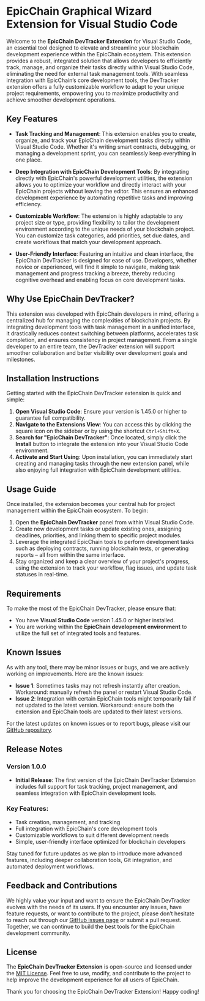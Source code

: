 # EpicChain Graphical Wizard Extension for Visual Studio Code

Welcome to the **EpicChain DevTracker Extension** for Visual Studio Code, an essential tool designed to elevate and streamline your blockchain development experience within the EpicChain ecosystem. This extension provides a robust, integrated solution that allows developers to efficiently track, manage, and organize their tasks directly within Visual Studio Code, eliminating the need for external task management tools. With seamless integration with EpicChain’s core development tools, the DevTracker extension offers a fully customizable workflow to adapt to your unique project requirements, empowering you to maximize productivity and achieve smoother development operations.

## Key Features

- **Task Tracking and Management**: This extension enables you to create, organize, and track your EpicChain development tasks directly within Visual Studio Code. Whether it's writing smart contracts, debugging, or managing a development sprint, you can seamlessly keep everything in one place.
- **Deep Integration with EpicChain Development Tools**: By integrating directly with EpicChain's powerful development utilities, the extension allows you to optimize your workflow and directly interact with your EpicChain projects without leaving the editor. This ensures an enhanced development experience by automating repetitive tasks and improving efficiency.

- **Customizable Workflow**: The extension is highly adaptable to any project size or type, providing flexibility to tailor the development environment according to the unique needs of your blockchain project. You can customize task categories, add priorities, set due dates, and create workflows that match your development approach.

- **User-Friendly Interface**: Featuring an intuitive and clean interface, the EpicChain DevTracker is designed for ease of use. Developers, whether novice or experienced, will find it simple to navigate, making task management and progress tracking a breeze, thereby reducing cognitive overhead and enabling focus on core development tasks.

## Why Use EpicChain DevTracker?

This extension was developed with EpicChain developers in mind, offering a centralized hub for managing the complexities of blockchain projects. By integrating development tools with task management in a unified interface, it drastically reduces context switching between platforms, accelerates task completion, and ensures consistency in project management. From a single developer to an entire team, the DevTracker extension will support smoother collaboration and better visibility over development goals and milestones.

## Installation Instructions

Getting started with the EpicChain DevTracker extension is quick and simple:

1. **Open Visual Studio Code**: Ensure your version is 1.45.0 or higher to guarantee full compatibility.
2. **Navigate to the Extensions View**: You can access this by clicking the square icon on the sidebar or by using the shortcut `Ctrl+Shift+X`.
3. **Search for "EpicChain DevTracker"**: Once located, simply click the **Install** button to integrate the extension into your Visual Studio Code environment.
4. **Activate and Start Using**: Upon installation, you can immediately start creating and managing tasks through the new extension panel, while also enjoying full integration with EpicChain development utilities.

## Usage Guide

Once installed, the extension becomes your central hub for project management within the EpicChain ecosystem. To begin:

1. Open the **EpicChain DevTracker** panel from within Visual Studio Code.
2. Create new development tasks or update existing ones, assigning deadlines, priorities, and linking them to specific project modules.
3. Leverage the integrated EpicChain tools to perform development tasks such as deploying contracts, running blockchain tests, or generating reports – all from within the same interface.
4. Stay organized and keep a clear overview of your project's progress, using the extension to track your workflow, flag issues, and update task statuses in real-time.

## Requirements

To make the most of the EpicChain DevTracker, please ensure that:

- You have **Visual Studio Code** version 1.45.0 or higher installed.
- You are working within the **EpicChain development environment** to utilize the full set of integrated tools and features.

## Known Issues

As with any tool, there may be minor issues or bugs, and we are actively working on improvements. Here are the known issues:

- **Issue 1**: Sometimes tasks may not refresh instantly after creation. Workaround: manually refresh the panel or restart Visual Studio Code.
- **Issue 2**: Integration with certain EpicChain tools might temporarily fail if not updated to the latest version. Workaround: ensure both the extension and EpicChain tools are updated to their latest versions.

For the latest updates on known issues or to report bugs, please visit our [GitHub repository](https://github.com/epicchainlabs/epicchain-graphical-wizard/issues).

## Release Notes

### Version 1.0.0

- **Initial Release**: The first version of the EpicChain DevTracker Extension includes full support for task tracking, project management, and seamless integration with EpicChain development tools.

### Key Features:

- Task creation, management, and tracking
- Full integration with EpicChain's core development tools
- Customizable workflows to suit different development needs
- Simple, user-friendly interface optimized for blockchain developers

Stay tuned for future updates as we plan to introduce more advanced features, including deeper collaboration tools, Git integration, and automated deployment workflows.

## Feedback and Contributions

We highly value your input and want to ensure the EpicChain DevTracker evolves with the needs of its users. If you encounter any issues, have feature requests, or want to contribute to the project, please don’t hesitate to reach out through our [GitHub issues page](https://github.com/epicchainlabs/epicchain-graphical-wizard/issues) or submit a pull request. Together, we can continue to build the best tools for the EpicChain development community.

## License

The **EpicChain DevTracker Extension** is open-source and licensed under the [MIT License](https://github.com/epicchainlabs/epicchain-graphical-wizard/blob/main/LICENSE). Feel free to use, modify, and contribute to the project to help improve the development experience for all users of EpicChain.

Thank you for choosing the EpicChain DevTracker Extension! Happy coding!
